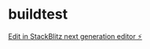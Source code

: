 # buildtest

[Edit in StackBlitz next generation editor ⚡️](https://stackblitz.com/~/github.com/kvartiil/buildtest)